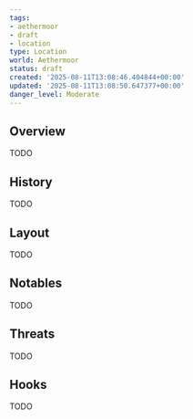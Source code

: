 ```yaml
---
tags:
- aethermoor
- draft
- location
type: Location
world: Aethermoor
status: draft
created: '2025-08-11T13:08:46.404844+00:00'
updated: '2025-08-11T13:08:50.647377+00:00'
danger_level: Moderate
---
```



## Overview

TODO
## History

TODO
## Layout

TODO
## Notables

TODO
## Threats

TODO
## Hooks

TODO
